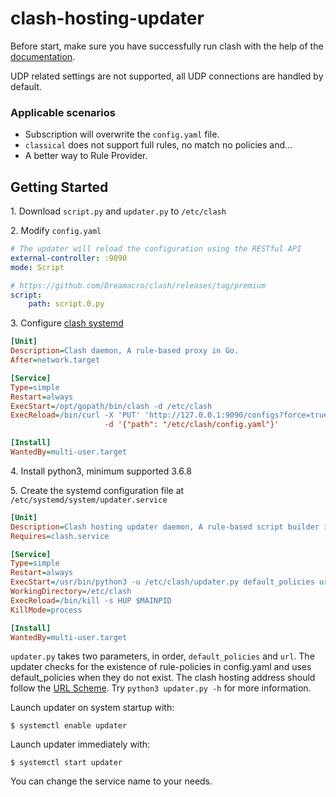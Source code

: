 # clash-hosting-updater

Before start, make sure you have successfully run clash with the help of the [documentation](https://github.com/Dreamacro/clash/wiki).

UDP related settings are not supported, all UDP connections are handled by default.

### Applicable scenarios

* Subscription will overwrite the `config.yaml` file.
* `classical` does not support full rules, no match no policies and...
* A better way to Rule Provider.

## Getting Started

1\. Download `script.py` and `updater.py` to `/etc/clash`

2\. Modify `config.yaml`

```yaml
# The updater will reload the configuration using the RESTful API
external-controller: :9090
mode: Script

# https://github.com/Dreamacro/clash/releases/tag/premium
script:
    path: script.0.py
```

3\. Configure [clash systemd](https://github.com/Dreamacro/clash/wiki/clash-on-a-daemon#systemd)

```ini
[Unit]
Description=Clash daemon, A rule-based proxy in Go.
After=network.target

[Service]
Type=simple
Restart=always
ExecStart=/opt/gopath/bin/clash -d /etc/clash
ExecReload=/bin/curl -X 'PUT' 'http://127.0.0.1:9090/configs?force=true'  \
                     -d '{"path": "/etc/clash/config.yaml"}'

[Install]
WantedBy=multi-user.target
```

4\. Install python3, minimum supported 3.6.8

5\. Create the systemd configuration file at `/etc/systemd/system/updater.service`

```ini
[Unit]
Description=Clash hosting updater daemon, A rule-based script builder in Python.
Requires=clash.service

[Service]
Type=simple
Restart=always
ExecStart=/usr/bin/python3 -u /etc/clash/updater.py default_policies url
WorkingDirectory=/etc/clash
ExecReload=/bin/kill -s HUP $MAINPID
KillMode=process

[Install]
WantedBy=multi-user.target
```

`updater.py` takes two parameters, in order, `default_policies` and `url`.
The updater checks for the existence of rule-policies in config.yaml and uses default_policies when they do not exist.
The clash hosting address should follow the [URL Scheme](https://docs.cfw.lbyczf.com/contents/urlscheme.html).
Try `python3 updater.py -h` for more information.

Launch updater on system startup with:

    $ systemctl enable updater

Launch updater immediately with:

    $ systemctl start updater

You can change the service name to your needs.
